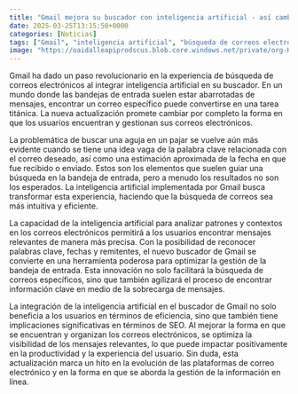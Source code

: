 ```yaml
---
title: "Gmail mejora su buscador con inteligencia artificial - así cambia tu forma de encontrar correos"
date: 2025-03-25T13:15:50+0000
categories: [Noticias]
tags: ["Gmail", "inteligencia artificial", "búsqueda de correos electrónicos", "palabras clave", "gestión de la bandeja de entrada", "SEO", "experiencia del usuario."]
image: "https://oaidalleapiprodscus.blob.core.windows.net/private/org-HKmKxpuNw3Y88lm4EBrIPq0n/user-ZwiCXOggLL8ZNNKE2g7rXFmV/img-w5zdIsPckx9nauK0lkxBqTQ1.png?st=2025-03-25T12%3A15%3A50Z&se=2025-03-25T14%3A15%3A50Z&sp=r&sv=2024-08-04&sr=b&rscd=inline&rsct=image/png&skoid=d505667d-d6c1-4a0a-bac7-5c84a87759f8&sktid=a48cca56-e6da-484e-a814-9c849652bcb3&skt=2025-03-25T08%3A15%3A30Z&ske=2025-03-26T08%3A15%3A30Z&sks=b&skv=2024-08-04&sig=YnRVRDIln9NCdFVWUsAYos%2B5oaSzpLd1E6Jkb02cxxo%3D"
---
```


Gmail ha dado un paso revolucionario en la experiencia de búsqueda de correos electrónicos al integrar inteligencia artificial en su buscador. En un mundo donde las bandejas de entrada suelen estar abarrotadas de mensajes, encontrar un correo específico puede convertirse en una tarea titánica. La nueva actualización promete cambiar por completo la forma en que los usuarios encuentran y gestionan sus correos electrónicos.

La problemática de buscar una aguja en un pajar se vuelve aún más evidente cuando se tiene una idea vaga de la palabra clave relacionada con el correo deseado, así como una estimación aproximada de la fecha en que fue recibido o enviado. Estos son los elementos que suelen guiar una búsqueda en la bandeja de entrada, pero a menudo los resultados no son los esperados. La inteligencia artificial implementada por Gmail busca transformar esta experiencia, haciendo que la búsqueda de correos sea más intuitiva y eficiente.

La capacidad de la inteligencia artificial para analizar patrones y contextos en los correos electrónicos permitirá a los usuarios encontrar mensajes relevantes de manera más precisa. Con la posibilidad de reconocer palabras clave, fechas y remitentes, el nuevo buscador de Gmail se convierte en una herramienta poderosa para optimizar la gestión de la bandeja de entrada. Esta innovación no solo facilitará la búsqueda de correos específicos, sino que también agilizará el proceso de encontrar información clave en medio de la sobrecarga de mensajes.

La integración de la inteligencia artificial en el buscador de Gmail no solo beneficia a los usuarios en términos de eficiencia, sino que también tiene implicaciones significativas en términos de SEO. Al mejorar la forma en que se encuentran y organizan los correos electrónicos, se optimiza la visibilidad de los mensajes relevantes, lo que puede impactar positivamente en la productividad y la experiencia del usuario. Sin duda, esta actualización marca un hito en la evolución de las plataformas de correo electrónico y en la forma en que se aborda la gestión de la información en línea.
    